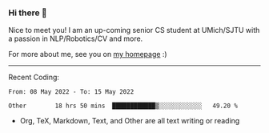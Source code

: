 ### Hi there 👋

Nice to meet you! I am an up-coming senior CS student at UMich/SJTU with a passion in NLP/Robotics/CV and more. 

For more about me, see you on [my homepage](https://jiayipan.me) :)

---

Recent Coding:
<!--START_SECTION:waka-->

```text
From: 08 May 2022 - To: 15 May 2022

Other        18 hrs 50 mins  ████████████▒░░░░░░░░░░░░   49.20 %
```

<!--END_SECTION:waka-->
- Org, TeX, Markdown, Text, and Other are all text writing or reading
